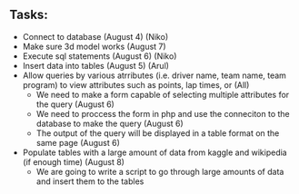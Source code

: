 ## Tasks:
- Connect to database (August 4) (Niko)
- Make sure 3d model works (August 7) 
- Execute sql statements (August 6) (Niko)
- Insert data into tables (August 5) (Arul)
- Allow queries by various atrributes (i.e. driver name, team name, team program) to view attributes such as points, lap times, or (All)
  - We need to make a form capable of selecting multiple attributes for the query (August 6)
  - We need to proccess the form in php and use the conneciton to the database to make the query (August 6)
  - The output of the query will be displayed in a table format on the same page (August 6)
- Populate tables with a large amount of data from kaggle and wikipedia (if enough time) (August 8)
  - We are going to write a script to go through large amounts of data and insert them to the tables 
